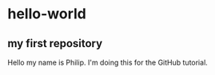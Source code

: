 # hello-world
## my first repository

Hello my name is Philip. I'm doing this for the GitHub tutorial.
